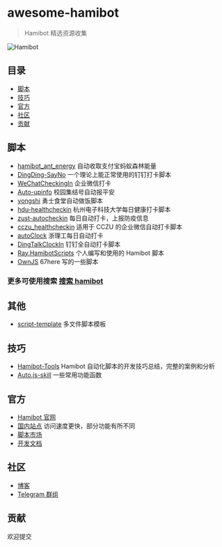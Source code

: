 # awesome-hamibot

> Hamibot 精选资源收集

![Hamibot](https://repository-images.githubusercontent.com/317106172/7d373900-616e-11eb-9170-ba931b11f1cb)

## 目录

- [脚本](#脚本)
- [技巧](#技巧)
- [官方](#官方)
- [社区](#社区)
- [贡献](#贡献)

## 脚本

- [hamibot_ant_energy](https://github.com/twocold0451/hamibot_ant_energy) 自动收取支付宝蚂蚁森林能量
- [DingDing-SayNo](https://github.com/fangyk-rel/DingDing-SayNo) 一个理论上能正常使用的钉钉打卡脚本
- [WeChatCheckingIn](https://github.com/hlsky1988/WeChatCheckingIn) 企业微信打卡
- [Auto-upinfo](https://github.com/cnsource/Auto-upinfo) 校园集结号自动报平安
- [yongshi](https://github.com/fnoopv/yongshi) 勇士食堂自动做饭脚本
- [hdu-healthcheckin](https://github.com/Leo-Mu/hdu-healthcheckin) 杭州电子科技大学每日健康打卡脚本
- [zust-autocheckin](https://github.com/ShaoaAllen/zust-autocheckin) 每日自动打卡，上报防疫信息
- [cczu_healthcheckin](https://github.com/HellSakura/cczu_healthcheckin) 适用于 CCZU 的企业微信自动打卡脚本
- [autoClock](https://github.com/CaoAnda/autoClock) 浙理工每日自动打卡
- [DingTalkClockIn](https://github.com/yqchilde/DingTalkClockIn) 钉钉全自动打卡脚本
- [Ray.HamibotScripts](https://github.com/RayWangQvQ/Ray.HamibotScripts) 个人编写和使用的 Hamibot 脚本
- [OwnJS](https://github.com/67here/OwnJS) 67here 写的一些脚本

### 更多可使用搜索 [搜索 hamibot](https://github.com/search?l=JavaScript&q=hamibot&type=Repositories)

## 其他

- [script-template](https://github.com/batu1579/script-template) 多文件脚本模板

## 技巧

- [Hamibot-Tools](https://github.com/cnsource/Hamibot-Tools) Hamibot 自动化脚本的开发技巧总结，完整的案例和分析
- [Auto.js-skill](https://github.com/67here/Auto.js-skill) 一些常用功能函数

## 官方

- [Hamibot 官网](https://hamibot.com/)
- [国内站点](https://hamibot.cn/) 访问速度更快，部分功能有所不同
- [脚本市场](https://hamibot.com/marketplace)
- [开发文档](https://docs.hamibot.com/)

## 社区

- [博客](https://blog.hamibot.com/)
- [Telegram 群组](https://t.me/HamibotChat)

## 贡献

欢迎提交

